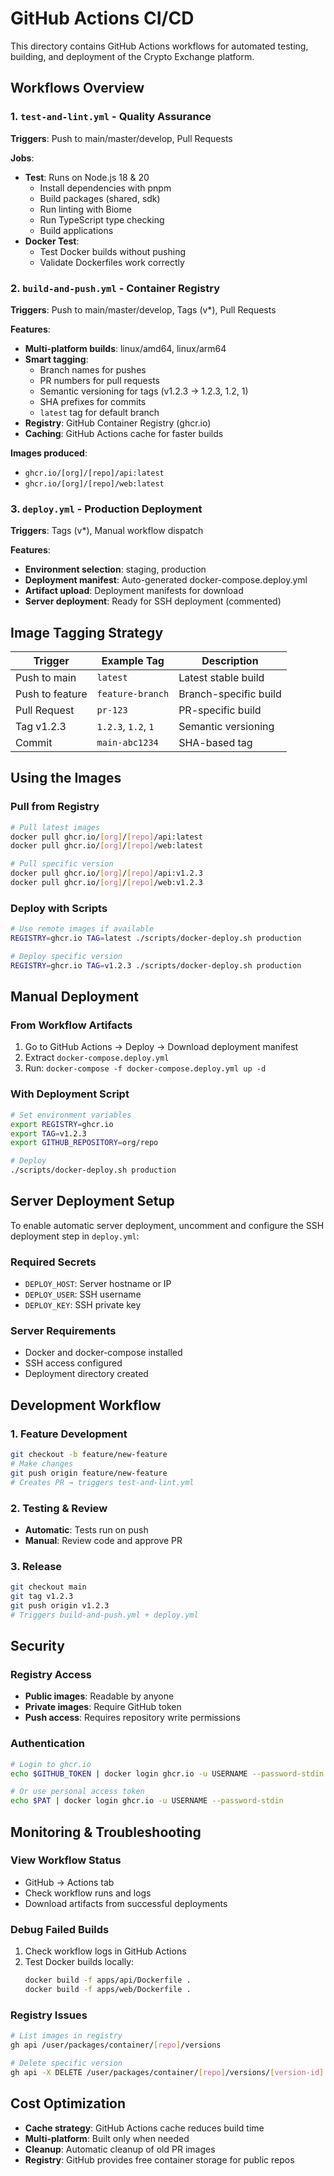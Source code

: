 # GitHub Actions CI/CD

This directory contains GitHub Actions workflows for automated testing, building, and deployment of the Crypto Exchange platform.

## Workflows Overview

### 1. `test-and-lint.yml` - Quality Assurance

**Triggers**: Push to main/master/develop, Pull Requests

**Jobs**:

- **Test**: Runs on Node.js 18 & 20
  - Install dependencies with pnpm
  - Build packages (shared, sdk)
  - Run linting with Biome
  - Run TypeScript type checking
  - Build applications
- **Docker Test**:
  - Test Docker builds without pushing
  - Validate Dockerfiles work correctly

### 2. `build-and-push.yml` - Container Registry

**Triggers**: Push to main/master/develop, Tags (v\*), Pull Requests

**Features**:

- **Multi-platform builds**: linux/amd64, linux/arm64
- **Smart tagging**:
  - Branch names for pushes
  - PR numbers for pull requests
  - Semantic versioning for tags (v1.2.3 → 1.2.3, 1.2, 1)
  - SHA prefixes for commits
  - `latest` tag for default branch
- **Registry**: GitHub Container Registry (ghcr.io)
- **Caching**: GitHub Actions cache for faster builds

**Images produced**:

- `ghcr.io/[org]/[repo]/api:latest`
- `ghcr.io/[org]/[repo]/web:latest`

### 3. `deploy.yml` - Production Deployment

**Triggers**: Tags (v\*), Manual workflow dispatch

**Features**:

- **Environment selection**: staging, production
- **Deployment manifest**: Auto-generated docker-compose.deploy.yml
- **Artifact upload**: Deployment manifests for download
- **Server deployment**: Ready for SSH deployment (commented)

## Image Tagging Strategy

| Trigger         | Example Tag         | Description           |
| --------------- | ------------------- | --------------------- |
| Push to main    | `latest`            | Latest stable build   |
| Push to feature | `feature-branch`    | Branch-specific build |
| Pull Request    | `pr-123`            | PR-specific build     |
| Tag v1.2.3      | `1.2.3`, `1.2`, `1` | Semantic versioning   |
| Commit          | `main-abc1234`      | SHA-based tag         |

## Using the Images

### Pull from Registry

```bash
# Pull latest images
docker pull ghcr.io/[org]/[repo]/api:latest
docker pull ghcr.io/[org]/[repo]/web:latest

# Pull specific version
docker pull ghcr.io/[org]/[repo]/api:v1.2.3
docker pull ghcr.io/[org]/[repo]/web:v1.2.3
```

### Deploy with Scripts

```bash
# Use remote images if available
REGISTRY=ghcr.io TAG=latest ./scripts/docker-deploy.sh production

# Deploy specific version
REGISTRY=ghcr.io TAG=v1.2.3 ./scripts/docker-deploy.sh production
```

## Manual Deployment

### From Workflow Artifacts

1. Go to GitHub Actions → Deploy → Download deployment manifest
2. Extract `docker-compose.deploy.yml`
3. Run: `docker-compose -f docker-compose.deploy.yml up -d`

### With Deployment Script

```bash
# Set environment variables
export REGISTRY=ghcr.io
export TAG=v1.2.3
export GITHUB_REPOSITORY=org/repo

# Deploy
./scripts/docker-deploy.sh production
```

## Server Deployment Setup

To enable automatic server deployment, uncomment and configure the SSH deployment step in `deploy.yml`:

### Required Secrets

- `DEPLOY_HOST`: Server hostname or IP
- `DEPLOY_USER`: SSH username
- `DEPLOY_KEY`: SSH private key

### Server Requirements

- Docker and docker-compose installed
- SSH access configured
- Deployment directory created

## Development Workflow

### 1. Feature Development

```bash
git checkout -b feature/new-feature
# Make changes
git push origin feature/new-feature
# Creates PR → triggers test-and-lint.yml
```

### 2. Testing & Review

- **Automatic**: Tests run on push
- **Manual**: Review code and approve PR

### 3. Release

```bash
git checkout main
git tag v1.2.3
git push origin v1.2.3
# Triggers build-and-push.yml + deploy.yml
```

## Security

### Registry Access

- **Public images**: Readable by anyone
- **Private images**: Require GitHub token
- **Push access**: Requires repository write permissions

### Authentication

```bash
# Login to ghcr.io
echo $GITHUB_TOKEN | docker login ghcr.io -u USERNAME --password-stdin

# Or use personal access token
echo $PAT | docker login ghcr.io -u USERNAME --password-stdin
```

## Monitoring & Troubleshooting

### View Workflow Status

- GitHub → Actions tab
- Check workflow runs and logs
- Download artifacts from successful deployments

### Debug Failed Builds

1. Check workflow logs in GitHub Actions
2. Test Docker builds locally:
   ```bash
   docker build -f apps/api/Dockerfile .
   docker build -f apps/web/Dockerfile .
   ```

### Registry Issues

```bash
# List images in registry
gh api /user/packages/container/[repo]/versions

# Delete specific version
gh api -X DELETE /user/packages/container/[repo]/versions/[version-id]
```

## Cost Optimization

- **Cache strategy**: GitHub Actions cache reduces build time
- **Multi-platform**: Built only when needed
- **Cleanup**: Automatic cleanup of old PR images
- **Registry**: GitHub provides free container storage for public repos
